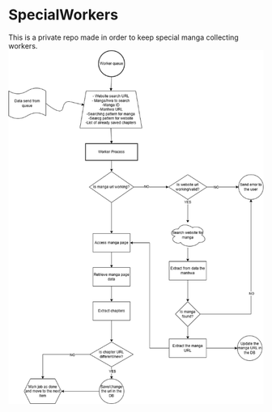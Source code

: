 # SpecialWorkers
This is a private repo made in order to keep special manga collecting workers.
![system design](Website_worker_design.drawio.png)